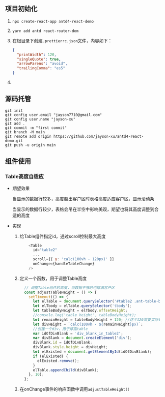 ## 项目初始化

1. `npx create-react-app antd4-react-demo`

2. `yarn add antd react-router-dom`

3. 在根目录下创建`.prettierrc.json`文件，内容如下：

   ```json
   {
     "printWidth": 120,
     "singleQuote": true,
     "arrowParens": "avoid",
     "trailingComma": "es5"
   }
   ```

4. 

## 源码托管

```
git init
git config user.email "jayson7710@gmail.com"
git config user.name "jayson-xu"
git add .
git commit -m "first commit"
git branch -M main
git remote add origin https://github.com/jayson-xu/antd4-react-demo.git
git push -u origin main
```

## 组件使用

### Table高度自适应

+ 期望效果

  当显示的数据行较多，高度超出客户区时表格高度适应客户区，显示滚动条

  当显示的数据行较少，表格会吊在半空中影响美观，期望也将其高度调整到合适的高度

+ 实现

  1. 给Table组件指定id，通过scroll控制最大高度

     ```js
         <Table
           id="table2"
           ...
           scroll={{ y: 'calc(100vh - 120px)' }}
           onChange={handleTableChange}
         />
     
     ```

     

  2. 定义一个函数，用于调整Table高度

     ```js
       // 调整Table组件的高度，当数据不够时也撑满客户区
       const adjustTableHeight = () => {
         setTimeout(() => {
           let elTable = document.querySelector('#table2 .ant-table-body table');
           let elTbody = elTable.querySelector('tbody');
           let tableBodyHeight = elTbody.offsetHeight;
           //console.log('table height', tableBodyHeight);
           let remainHeight = tableBodyHeight + 120; //这个120需要实际去计算除表格之外其他组件的高度之和
           let divHeight = `calc(100vh - ${remainHeight}px)`;
           //创建一个div，用于撑高table
           var idOfDivBlank = 'div_blank_in_table2';
           var divBlank = document.createElement('div');
           divBlank.id = idOfDivBlank;
           divBlank.style.height = divHeight;
           let elExisted = document.getElementById(idOfDivBlank);
           if (elExisted) {
             elExisted.remove();
           }
           elTable.appendChild(divBlank);
         }, 10);
       };
     ```

     

  3. 在onChange事件的响应函数中调用`adjustTableHeight()`


